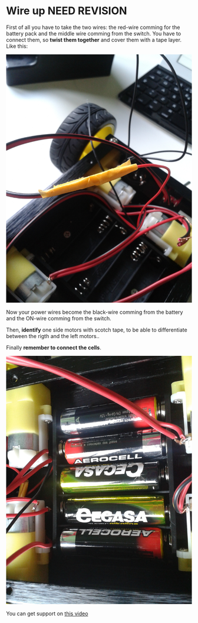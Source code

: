 # Wire up NEED REVISION


First of all you have to take the two wires: the red-wire comming for the battery pack and the middle wire comming from the switch. You have to connect them, so **twist them together** and cover them with a tape layer.
Like this:

![twisted wires](../img/assembly_img/a_twisted.jpg)

Now your power wires become the black-wire comming from the battery and the ON-wire comming from the switch.

Then, **identify** one side motors with scotch tape, to be able to differentiate between the rigth and the left motors..

Finally **remember to connect the cells**.

![cells](../img/assembly_img/a_cells.jpg)

You can get support on [this video](https://www.youtube.com/watch?v=P4xuYb412G4)
